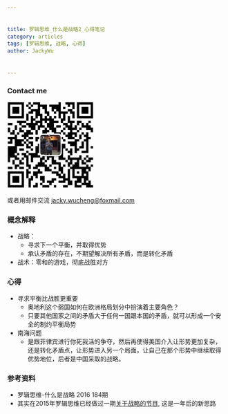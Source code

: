 ```yaml
---


title: 罗辑思维_什么是战略2_心得笔记
category: articles
tags: [罗辑思维, 战略, 心得]
author: JackyWu


---
```


### Contact me

![](/assets/images/weixin-pic-jackywu.jpg)

或者用邮件交流 <a href="mailto:jacky.wucheng@foxmail.com">jacky.wucheng@foxmail.com</a>

### 概念解释

- 战略：
    - 寻求下一个平衡，并取得优势
    - 承认矛盾的存在，不期望解决所有矛盾，而是转化矛盾
- 战术：零和的游戏，彻底战胜对方

### 心得

- 寻求平衡比战胜更重要
    - 奥地利这个弱国如何在欧洲格局划分中扮演着主要角色？
    - 只要其他国家之间的矛盾大于任何一国跟本国的矛盾，就可以形成一个安全的制约平衡局势
- 南海问题
    - 是跟菲律宾进行你死我活的争夺，然后再使得美国介入让形势更加复杂，还是转化矛盾点，让形势进入另一个局面，让自己在那个形势中继续取得优势地位，后者是中国采取的战略。

### 参考资料

- 罗辑思维-什么是战略 2016 184期
- 其实在2015年罗辑思维已经做过一期[关于战略的节目](/articles/罗辑思维_什么是战略_心得笔记), 这是一年后的新思路
